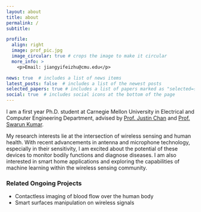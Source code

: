 ```yaml
---
layout: about
title: about
permalink: /
subtitle: 

profile:
  align: right
  image: prof_pic.jpg
  image_circular: true # crops the image to make it circular
  more_info: >
    <p>Email: jiangyifeizhu@cmu.edu</p>

news: true  # includes a list of news items
latest_posts: false  # includes a list of the newest posts
selected_papers: true # includes a list of papers marked as "selected={true}"
social: true  # includes social icons at the bottom of the page
---
```


I am a first year Ph.D. student at Carnegie Mellon University in Electrical and Computer Engineering Department, advised by <a href="https://www.cs.cmu.edu/~justinc3/">Prof. Justin Chan</a> and <a href="https://swarunkumar.com/">Prof. Swarun Kumar</a>. 

My research interests lie at the intersection of wireless sensing and human health. With recent advancements in antenna and microphone technology, especially in their sensitivity, I am excited about the potential of these devices to monitor bodily functions and diagnose diseases. I am also interested in smart home applications and exploring the capabilities of machine learning within the wireless sensing community.

### Related Ongoing Projects
- Contactless imaging of blood flow over the human body
- Smart surfaces manipulation on wireless signals
